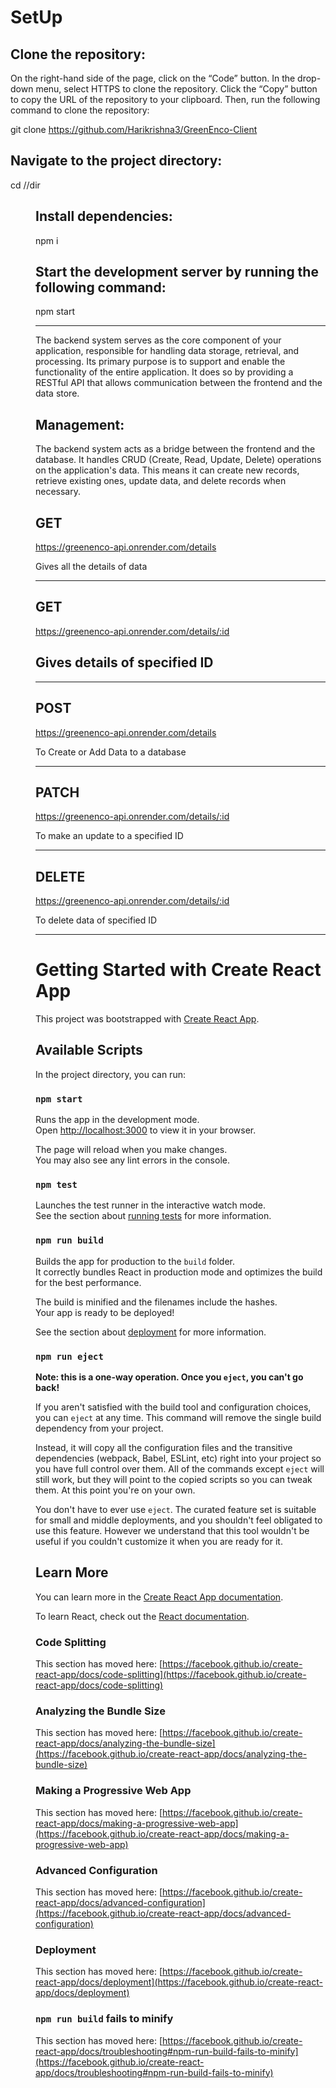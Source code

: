 # SetUp 

## Clone the repository:
On the right-hand side of the page, click on the “Code” button.
In the drop-down menu, select HTTPS to clone the repository.
Click the “Copy” button to copy the URL of the repository to your clipboard.
Then, run the following command to clone the repository:

git clone https://github.com/Harikrishna3/GreenEnco-Client

## Navigate to the project directory:

cd //dir<dir>

## Install dependencies:

npm i

## Start the development server by running the following command:

npm start

----------------------------------------------------------------------------------
The backend system serves as the core component of your application, responsible for handling data storage, retrieval, and processing. Its primary purpose is to support and enable the functionality of the entire application. It does so by providing a RESTful API that allows communication between the frontend and the data store.


## Management:
The backend system acts as a bridge between the frontend and the database. It handles CRUD (Create, Read, Update, Delete) operations on the application's data. This means it can create new records, retrieve existing ones, update data, and delete records when necessary.

## GET
https://greenenco-api.onrender.com/details

Gives all the details of data

--------------------------------------------------------------------------------

## GET
https://greenenco-api.onrender.com/details/:id

## Gives details of specified ID

---------------------------------------------------------------------------------

## POST
https://greenenco-api.onrender.com/details

To Create or Add Data to a database

---------------------------------------------------------------------------------

## PATCH
https://greenenco-api.onrender.com/details/:id

To make an update to a specified ID

---------------------------------------------------------------------------------

## DELETE
https://greenenco-api.onrender.com/details/:id

To delete data of specified ID

---------------------------------------------------------------------------------

# Getting Started with Create React App

This project was bootstrapped with [Create React App](https://github.com/facebook/create-react-app).

## Available Scripts

In the project directory, you can run:

### `npm start`

Runs the app in the development mode.\
Open [http://localhost:3000](http://localhost:3000) to view it in your browser.

The page will reload when you make changes.\
You may also see any lint errors in the console.

### `npm test`

Launches the test runner in the interactive watch mode.\
See the section about [running tests](https://facebook.github.io/create-react-app/docs/running-tests) for more information.

### `npm run build`

Builds the app for production to the `build` folder.\
It correctly bundles React in production mode and optimizes the build for the best performance.

The build is minified and the filenames include the hashes.\
Your app is ready to be deployed!

See the section about [deployment](https://facebook.github.io/create-react-app/docs/deployment) for more information.

### `npm run eject`

**Note: this is a one-way operation. Once you `eject`, you can't go back!**

If you aren't satisfied with the build tool and configuration choices, you can `eject` at any time. This command will remove the single build dependency from your project.

Instead, it will copy all the configuration files and the transitive dependencies (webpack, Babel, ESLint, etc) right into your project so you have full control over them. All of the commands except `eject` will still work, but they will point to the copied scripts so you can tweak them. At this point you're on your own.

You don't have to ever use `eject`. The curated feature set is suitable for small and middle deployments, and you shouldn't feel obligated to use this feature. However we understand that this tool wouldn't be useful if you couldn't customize it when you are ready for it.

## Learn More

You can learn more in the [Create React App documentation](https://facebook.github.io/create-react-app/docs/getting-started).

To learn React, check out the [React documentation](https://reactjs.org/).

### Code Splitting

This section has moved here: [https://facebook.github.io/create-react-app/docs/code-splitting](https://facebook.github.io/create-react-app/docs/code-splitting)

### Analyzing the Bundle Size

This section has moved here: [https://facebook.github.io/create-react-app/docs/analyzing-the-bundle-size](https://facebook.github.io/create-react-app/docs/analyzing-the-bundle-size)

### Making a Progressive Web App

This section has moved here: [https://facebook.github.io/create-react-app/docs/making-a-progressive-web-app](https://facebook.github.io/create-react-app/docs/making-a-progressive-web-app)

### Advanced Configuration

This section has moved here: [https://facebook.github.io/create-react-app/docs/advanced-configuration](https://facebook.github.io/create-react-app/docs/advanced-configuration)

### Deployment

This section has moved here: [https://facebook.github.io/create-react-app/docs/deployment](https://facebook.github.io/create-react-app/docs/deployment)

### `npm run build` fails to minify

This section has moved here: [https://facebook.github.io/create-react-app/docs/troubleshooting#npm-run-build-fails-to-minify](https://facebook.github.io/create-react-app/docs/troubleshooting#npm-run-build-fails-to-minify)

